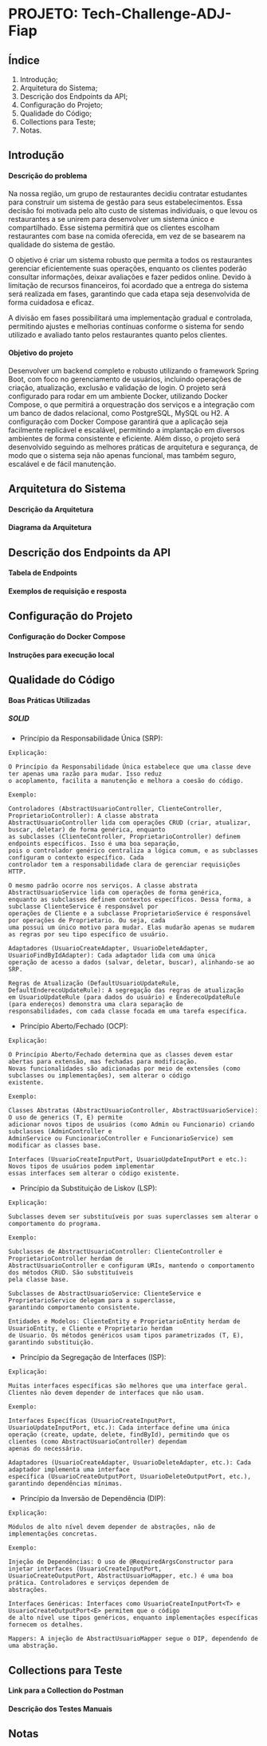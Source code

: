 # PROJETO: Tech-Challenge-ADJ-Fiap


## Índice
1. Introdução;
2. Arquitetura do Sistema;
3. Descrição dos Endpoints da API;
4. Configuração do Projeto;
5. Qualidade do Código;
6. Collections para Teste;
7. Notas.


## Introdução

#### Descrição do problema

Na nossa região, um grupo de restaurantes decidiu contratar estudantes
para construir um sistema de gestão para seus estabelecimentos. Essa decisão
foi motivada pelo alto custo de sistemas individuais, o que levou os restaurantes
a se unirem para desenvolver um sistema único e compartilhado. Esse sistema
permitirá que os clientes escolham restaurantes com base na comida oferecida,
em vez de se basearem na qualidade do sistema de gestão.

O objetivo é criar um sistema robusto que permita a todos os restaurantes
gerenciar eficientemente suas operações, enquanto os clientes poderão
consultar informações, deixar avaliações e fazer pedidos online. Devido à
limitação de recursos financeiros, foi acordado que a entrega do sistema será
realizada em fases, garantindo que cada etapa seja desenvolvida de forma
cuidadosa e eficaz.

A divisão em fases possibilitará uma implementação gradual e controlada,
permitindo ajustes e melhorias contínuas conforme o sistema for sendo utilizado
e avaliado tanto pelos restaurantes quanto pelos clientes.

#### Objetivo do projeto

Desenvolver um backend completo e robusto utilizando o framework
Spring Boot, com foco no gerenciamento de usuários, incluindo operações de
criação, atualização, exclusão e validação de login. O projeto será configurado
para rodar em um ambiente Docker, utilizando Docker Compose, o que permitirá
a orquestração dos serviços e a integração com um banco de dados relacional,
como PostgreSQL, MySQL ou H2. A configuração com Docker Compose
garantirá que a aplicação seja facilmente replicável e escalável, permitindo a
implantação em diversos ambientes de forma consistente e eficiente. Além disso,
o projeto será desenvolvido seguindo as melhores práticas de arquitetura e
segurança, de modo que o sistema seja não apenas funcional, mas também
seguro, escalável e de fácil manutenção.


## Arquitetura do Sistema

#### Descrição da Arquitetura 

#### Diagrama da Arquitetura


## Descrição dos Endpoints da API

#### Tabela de Endpoints

#### Exemplos de requisição e resposta


## Configuração do Projeto

#### Configuração do Docker Compose

#### Instruções para execução local


## Qualidade do Código

#### Boas Práticas Utilizadas

##### SOLID
- Princípio da Responsabilidade Única (SRP):
```
Explicação: 

O Princípio da Responsabilidade Única estabelece que uma classe deve ter apenas uma razão para mudar. Isso reduz
o acoplamento, facilita a manutenção e melhora a coesão do código.

Exemplo:

Controladores (AbstractUsuarioController, ClienteController, ProprietarioController): A classe abstrata
AbstractUsuarioController lida com operações CRUD (criar, atualizar, buscar, deletar) de forma genérica, enquanto
as subclasses (ClienteController, ProprietarioController) definem endpoints específicos. Isso é uma boa separação,
pois o controlador genérico centraliza a lógica comum, e as subclasses configuram o contexto específico. Cada
controlador tem a responsabilidade clara de gerenciar requisições HTTP.

O mesmo padrão ocorre nos serviços. A classe abstrata AbstractUsuarioService lida com operações de forma genérica,
enquanto as subclasses definem contextos específicos. Dessa forma, a subclasse ClienteService é responsável por
operações de Cliente e a subclasse ProprietarioService é responsável por operações de Proprietario. Ou seja, cada
uma possui um único motivo para mudar. Elas mudarão apenas se mudarem as regras por seu tipo específico de usuário.

Adaptadores (UsuarioCreateAdapter, UsuarioDeleteAdapter, UsuarioFindByIdAdapter): Cada adaptador lida com uma única
operação de acesso a dados (salvar, deletar, buscar), alinhando-se ao SRP.

Regras de Atualização (DefaultUsuarioUpdateRule, DefaultEnderecoUpdateRule): A segregação das regras de atualização
em UsuarioUpdateRule (para dados do usuário) e EnderecoUpdateRule (para endereços) demonstra uma clara separação de
responsabilidades, com cada classe focada em uma tarefa específica.

```
- Princípio Aberto/Fechado (OCP):
```
Explicação:

O Princípio Aberto/Fechado determina que as classes devem estar abertas para extensão, mas fechadas para modificação.
Novas funcionalidades são adicionadas por meio de extensões (como subclasses ou implementações), sem alterar o código
existente.

Exemplo:

Classes Abstratas (AbstractUsuarioController, AbstractUsuarioService): O uso de generics (T, E) permite
adicionar novos tipos de usuários (como Admin ou Funcionario) criando subclasses (AdminController e
AdminService ou FuncionarioController e FuncionarioService) sem modificar as classes base.

Interfaces (UsuarioCreateInputPort, UsuarioUpdateInputPort e etc.): Novos tipos de usuários podem implementar
essas interfaces sem alterar o código existente.

```
- Princípio da Substituição de Liskov (LSP):
```
Explicação:

Subclasses devem ser substituíveis por suas superclasses sem alterar o comportamento do programa.

Exemplo:

Subclasses de AbstractUsuarioController: ClienteController e ProprietarioController herdam de
AbstractUsuarioController e configuram URIs, mantendo o comportamento dos métodos CRUD. São substituíveis
pela classe base.

Subclasses de AbstractUsuarioService: ClienteService e ProprietarioService delegam para a superclasse,
garantindo comportamento consistente.

Entidades e Modelos: ClienteEntity e ProprietarioEntity herdam de UsuarioEntity, e Cliente e Proprietario herdam
de Usuario. Os métodos genéricos usam tipos parametrizados (T, E), garantindo substituição.

```
- Princípio da Segregação de Interfaces (ISP):
```
Explicação:

Muitas interfaces específicas são melhores que uma interface geral. Clientes não devem depender de interfaces que não usam.

Exemplo:

Interfaces Específicas (UsuarioCreateInputPort, UsuarioUpdateInputPort, etc.): Cada interface define uma única
operação (create, update, delete, findById), permitindo que os clientes (como AbstractUsuarioController) dependam
apenas do necessário.

Adaptadores (UsuarioCreateAdapter, UsuarioDeleteAdapter, etc.): Cada adaptador implementa uma interface
específica (UsuarioCreateOutputPort, UsuarioDeleteOutputPort, etc.), garantindo dependências mínimas.

```
- Princípio da Inversão de Dependência (DIP):
```
Explicação:

Módulos de alto nível devem depender de abstrações, não de implementações concretas.

Exemplo:

Injeção de Dependências: O uso de @RequiredArgsConstructor para injetar interfaces (UsuarioCreateInputPort,
UsuarioCreateOutputPort, AbstractUsuarioMapper, etc.) é uma boa prática. Controladores e serviços dependem de
abstrações.

Interfaces Genéricas: Interfaces como UsuarioCreateInputPort<T> e UsuarioCreateOutputPort<E> permitem que o código
de alto nível use tipos genéricos, enquanto implementações específicas fornecem os detalhes.

Mappers: A injeção de AbstractUsuarioMapper segue o DIP, dependendo de uma abstração.

```


## Collections para Teste

#### Link para a Collection do Postman

#### Descrição dos Testes Manuais


## Notas
